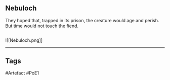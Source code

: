 ## Nebuloch
They hoped that, trapped in its prison,
the creature would age and perish.
But time would not touch the fiend.
##
![[Nebuloch.png]]

---
## Tags
#Artefact
#PoE1
